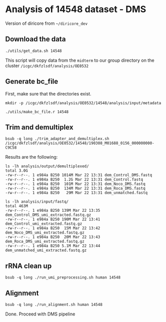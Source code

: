 # Analysis of 14548 dataset - DMS
Version of diricore from `~/diricore_dev`

## Download the data

```
./utils/get_data.sh 14548
```
This script will copy data from the `midterm` to our group directory on the cluster `/icgc/dkfzlsdf/analysis/OE0532`

## Generate bc_file

First, make sure that the directories exist. 

```
mkdir -p /icgc/dkfzlsdf/analysis/OE0532/14548/analysis/input/metadata
```

```
./utils/make_bc_file.r 14548
```

## Trim and demultiplex

```
bsub -q long ./trim_adapter_and_demultiplex.sh /icgc/dkfzlsdf/analysis/OE0532/14548/190308_M01688_0156_000000000-C9C58
```

Results are the following:

```
ls -lh analysis/output/demultiplexed/
total 3.0G
-rw-r--r--. 1 e984a B250 1014M Mar 22 13:31 dem_Control_DMS.fastq
-rw-r--r--. 1 e984a B250  1.2G Mar 22 13:31 dem_Control.fastq
-rw-r--r--. 1 e984a B250  101M Mar 22 13:31 dem_Noco_DMS.fastq
-rw-r--r--. 1 e984a B250  134M Mar 22 13:31 dem_Roca_DMS.fastq
-rw-r--r--. 1 e984a B250   29M Mar 22 13:31 dem_unmatched.fastq
```

```
ls -lh analysis/input/fastq/
total 463M
-rw-r--r--. 1 e984a B250 139M Mar 22 13:35 dem_Control_DMS_umi_extracted.fastq.gz
-rw-r--r--. 1 e984a B250 190M Mar 22 13:41 dem_Control_umi_extracted.fastq.gz
-rw-r--r--. 1 e984a B250  15M Mar 22 13:42 dem_Noco_DMS_umi_extracted.fastq.gz
-rw-r--r--. 1 e984a B250  20M Mar 22 13:43 dem_Roca_DMS_umi_extracted.fastq.gz
-rw-r--r--. 1 e984a B250 5.1M Mar 22 13:44 dem_unmatched_umi_extracted.fastq.gz
```

## rRNA clean up

```
bsub -q long ./run_umi_preprocessing.sh human 14548

```

## Alignment

```
bsub -q long ./run_alignment.sh human 14548
```


Done. Proceed with DMS pipeline

